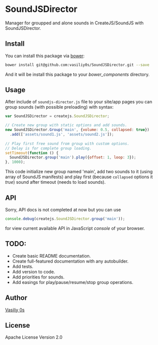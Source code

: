 SoundJSDirector
===============

Manager for groupped and alone sounds in CreateJS/SoundJS with SoundJSDirector.

## Install

You can install this package via [bower](http://bower.io/):
```sh
bower install git@github.com:vasiliy0s/SoundJSDirector.git --save
```

And it will be install this package to your *bower_components* directory.

## Usage

After include of `soundjs-director.js` file to your site/app pages you can group sounds (with possible preloading) with syntax:

```js
var SoundJSDirector = createjs.SoundJSDirector;

// Create new group with static options and add sounds.
new SoundJSDirector.Group('main', {volume: 0.5, collapsed: true})
  .add(['assets/sound1.js', 'assets/sound2.js']);
  
// Play first free sound from group with custom options.
// Delay is for complete group loading.
setTimeout(function () {
  SoundJSDirector.group('main').play({offset: 1, loop: 3});
}, 1000);
```

This code initialize new group named 'main', add two sounds to it (using array of SoundJS manifests) and play first (because `collapsed` options it _true_) sound after timeout (needs to load sounds).

## API

Sorry, API docs is not completed at now but you can use
```js
console.debug(createjs.SoundJSDirector.group('main'));
```
for view current available API in JavaScript _console_ of your browser.

## TODO:

- Create basic README documentation.
- Create full-featured documentation with any autobuilder.
- Add tests.
- Add version to code.
- Add priorities for sounds.
- Add easings for play/pause/resume/stop group operations.

## Author

[Vasiliy 0s](http://vasiliy0s.com/)

## License

Apache License Version 2.0
